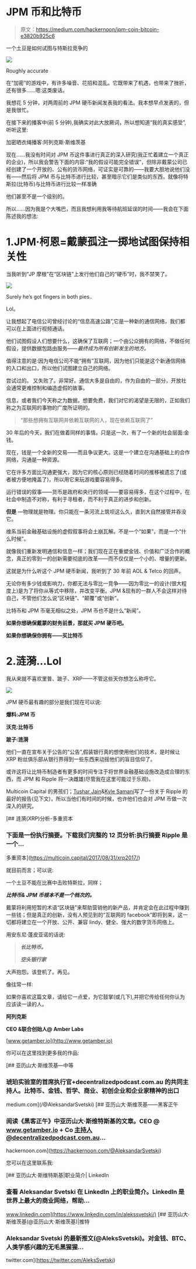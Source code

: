 # JPM 币和比特币

> 原文：<https://medium.com/hackernoon/jpm-coin-bitcoin-e3820b925c6>

一个土豆是如何试图与特斯拉竞争的

![](img/ae1a2e04f86556899d6a6fe2f7957854.png)

Roughly accurate

在“加密”的游戏中，有许多噪音、花招和混乱。它既带来了机遇，也带来了挫折，还有很多……嗯:这类废话。

我想花 5 分钟，对两周前的 JPM 硬币新闻发表我的看法。我本想早点发表的，但是我很忙。

在接下来的播客中(前 5 分钟),我确实对此大放厥词，所以想知道“我的真实感受”,听听这里:

加密晒衣绳播客:阿列克斯·斯维茨基

现在……我没有时间对 JPM 币这件事进行真正的深入研究(我正忙着建立一个真正的企业)，所以我会警告下面的内容:“我的假设可能完全错误”，但除非戴蒙公司已经创建了一个开放的、公有的货币网络，可证实是可靠的——我要大胆地说他们没有——然后将 JPM 币与比特币进行比较，甚至暗示它们是类似的东西，就像将特斯拉(比特币)与比特币进行比较一样准确

他们甚至不是一个级别的。

所以……因为我是个大嘴巴，而且我想利用我等待航班延误的时间——我会在下面陈述我的想法:

# 1.JPM·柯恩=戴蒙孤注一掷地试图保持相关性

当我听到“JP 摩根”在“区块链”上发行他们自己的“硬币”时，我不禁笑了。

![](img/e90f4b21ef47ead0190b124ed4b0bc9e.png)

Surely he’s got fingers in both pies..

Lol。

让我想起了电信公司曾经讨论的“信息高速公路”,它是一种新的通信网络，我们都可以在上面进行视频通话。

他们试图假设人们想要什么，这确保了互联网；一个由公众拥有的网络，不做任何假设，提供数据包路由服务——*最终成为所有创新发生的地方。*

值得注意的是:因为电信公司不能“拥有”互联网，因为他们只能是这个新通信网络的入口和出口，所以他们试图建立自己的网络。

尝试过的。
又失败了。非常好。通信大多是自由的，作为自由的一部分，开放社会通常更难控制和编造虚假的故事。

信息，或者我们今天称之为数据，想要免费，我们对它的渴望是无限的，正如我们称之为互联网的事物的广度所证明的。

> “那些想拥有互联网并依赖互联网的人，现在依赖互联网了”

30 年后的今天，我们在做着同样的事情。只是这一次，有了一个新的社会层面:金钱。

现在，钱是一个全新的交易——而且争议更大。这是一个建立在沟通基础上的合作网络，沟通是一种资源。

它在许多方面比沟通更强大，因为它的核心原则已经随着时间的推移被遗忘了(或者被方便地掩盖了)，所以用它来玩游戏要容易得多。

运行错误的叙事——货币是政府和央行的领域——要容易得多，在这个过程中，在社会中制造不对称，有利于寻租者，而不利于真正的进步和创新。

**但是** —物理就是物理。你只能在一条河流上筑坝这么久，直到大自然接管并吞没它。

维系当前金融基础设施的虚假叙事将会土崩瓦解。不是一个“如果”，而是一个“什么时候”。

就像我们重新发明通信和信息一样；我们现在正在重塑金钱、价值和广泛合作的概念，真正的零到一的创新需要彻底的改革——而不仅仅是一个小的、增量的更新。

这就是为什么听这个 JPM 硬币新闻，我听到了 30 年前 AOL & Telco 的回声。

无论你有多少钱或影响力，你都无法与零比一竞争——因为零比一的设计(很大程度上)是为了将你从等式中移除，并改变平衡。JPM &现有的一群人不会这样对待自己，不管他们怎么说“区块链”、“颠覆”或“创新”。

比特币和 JPM 币毫无相似之处，JPM 币也不是什么“新闻”。

**如果你想确保戴蒙的财务前景，那就买 JPM 硬币吧。**

**如果你想确保你拥有——买比特币**

# 2.涟漪…Lol

我从来就不喜欢里普、跛子、XRP——不管这些天你想怎么称呼它。

![](img/773e94cc7cdefe5a72fab4775cffee6f.png)

JPM 硬币最有趣的部分是我们现在可以说:

**爆料:JPM 币**

**沃克:比特币**

**跛子:涟漪**

他们一直在宣布关于公告的“公告”,假装银行真的想使用他们的技术，是时候让 XRP 粉丝俱乐部从银行界得到一些东西来动摇他们的盲目信仰了。

或许这将让比特币制造者有更多的时间专注于将世界金融基础设施改造成合理的东西，而 JPM 和 Ripple 将一决雌雄(尽管我在这里可能过于乐观)。

Multicoin Capital 的男孩们；[Tushar Jain](https://medium.com/u/dbb5ee99b1f8?source=post_page-----e3820b925c6--------------------------------)&[Kyle Samani](https://medium.com/u/2e8de4ec5cc0?source=post_page-----e3820b925c6--------------------------------)写了一份关于 Ripple 的最好的报告(见下文)，所以当他们有时间的时候，也许他们也会对 JPM 币做一次深入的研究。

 [## 涟漪(XRP)分析-多重资本

### 下面是一份执行摘要。下载我们完整的 12 页分析:执行摘要 Ripple 是一个…

多重资本](https://multicoin.capital/2017/08/31/xrp2017/) 

就目前而言；可以说:

一个土豆不能在比赛中击败特斯拉，同样；

***比特币& JPM 币根本不是一个档次的。***

戴蒙将利用短暂的术语“区块链”来帮助营销他的新产品，并肯定会在此过程中赚到一些钱；但是真正的创新，没有人预见到的“互联网的 facebook”即将到来，这一切都将建立在一个开放、公开、兼容 lindy、健全、强大的数字货币网络上。

用安东尼·蓬皮亚诺的话说:

> ***长比特币。***
> 
> ***空头银行家***

大声抱怨。该登机了。再见。

像往常一样:

如果你喜欢这篇文章，请给它一点爱，为它鼓掌(或几下),并把它传给任何你认为应该读一读的人。

**阿列克斯**

**CEO &联合创始人@ Amber Labs**

[www.getamber.io](http://www.getamber.io)

你可以在这里找到更多我的作品:

[](/@AleksandarSvetski) [## 亚历山大·斯维茨基—中等

### 琥珀实验室的首席执行官+decentralizedpodcast.com.au 的共同主持人。比特币、金钱、哲学、商业、初创企业和企业家精神的出口

medium.com](/@AleksandarSvetski) [](https://hackernoon.com/@AleksandarSvetski) [## 亚历山大·斯维茨基——黑客正午

### 阅读《黑客正午》中亚历山大·斯维特斯基的文章。CEO @ www.getamber.io + Co 主持人@decentralizedpodcast.com.au…

hackernoon.com](https://hackernoon.com/@AleksandarSvetski) 

您可以在这里联系我:

[](https://www.linkedin.com/in/alekssvetski/) [## 亚历山大·斯维特斯基|职业简介| LinkedIn

### 查看 Aleksandar Svetski 在 LinkedIn 上的职业简介。LinkedIn 是世界上最大的商业网络，帮助…

www.linkedin.com](https://www.linkedin.com/in/alekssvetski/) [](https://twitter.com/AleksSvetski) [## 亚历山大·斯维茨基(@亚历山大·斯维茨基)|推特

### Aleksandar Svetski 的最新推文(@AleksSvetski)。对金钱、BTC、人类学感兴趣的无毛黑猩猩…

twitter.com](https://twitter.com/AleksSvetski)